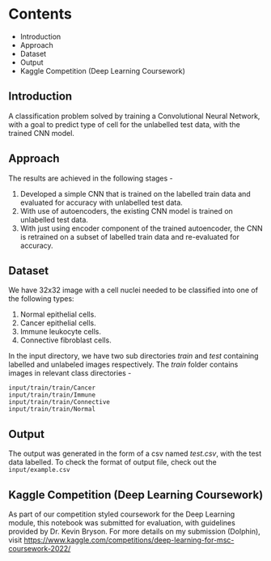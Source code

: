 # Contents
 * Introduction
 * Approach
 * Dataset
 * Output
 * Kaggle Competition (Deep Learning Coursework)

## Introduction
A classification problem solved by training a Convolutional Neural Network, with a goal to predict type of cell for the unlabelled test data, with the trained CNN model. 

## Approach
The results are achieved in the following stages - 
1. Developed a simple CNN that is trained on the labelled train data and evaluated for accuracy with unlabelled test data.
2. With use of autoencoders, the existing CNN model is trained on unlabelled test data.
3. With just using encoder component of the trained autoencoder, the CNN is retrained on a subset of labelled train data and re-evaluated for accuracy.

## Dataset
We have 32x32 image with a cell nuclei needed to be classified into one of the following types:
1. Normal epithelial cells.
2. Cancer epithelial cells.
3. Immune leukocyte cells.
4. Connective fibroblast cells.

In the input directory, we have two sub directories *train* and *test* containing labelled and unlabeled images respectively. 
The *train* folder contains images in relevant class directories - 
```
input/train/train/Cancer
input/train/train/Immune
input/train/train/Connective
input/train/train/Normal
```

## Output
The output was generated in the form of a csv named *test.csv*, with the test data labelled. To check the format of output file, check out the ```input/example.csv```

## Kaggle Competition (Deep Learning Coursework)
As part of our competition styled coursework for the Deep Learning module, this notebook was submitted for evaluation, with guidelines provided by Dr. Kevin Bryson. 
For more details on my submission (Dolphin), visit https://www.kaggle.com/competitions/deep-learning-for-msc-coursework-2022/
